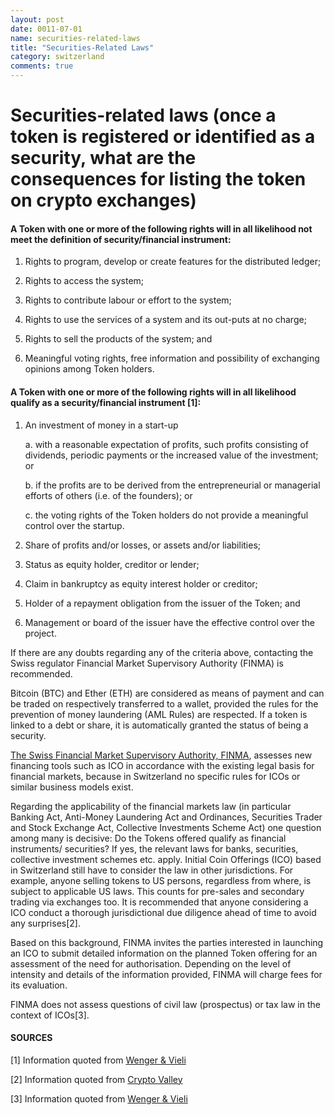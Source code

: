 ```yaml
---
layout: post
date: 0011-07-01
name: securities-related-laws
title: "Securities-Related Laws"
category: switzerland
comments: true
---
```


# Securities-related laws (once a token is registered or identified as a security, what are the consequences for listing the token on crypto exchanges)

#### A Token with one or more of the following rights will in all likelihood not meet the definition of security/financial instrument:
   1. Rights to program, develop or create features for the distributed ledger;
   
   2. Rights to access the system;
   
   3. Rights to contribute labour or effort to the system; 
   
   4. Rights to use the services of a system and its out-puts at no charge;
   
   5. Rights to sell the products of the system; and
   
   6. Meaningful voting rights, free information and possibility of exchanging opinions among Token holders.

#### A Token with one or more of the following rights will in all likelihood qualify as a security/financial instrument [1]:
1. An investment of money in a start-up

   a. with a reasonable expectation of profits, such profits consisting of dividends, periodic payments or the increased value of the investment; or
   
   b. if the profits are to be derived from the entrepreneurial or managerial efforts of others (i.e. of the founders); or
   
   c. the voting rights of the Token holders do not provide a meaningful control over the startup.
   
2. Share of profits and/or losses, or assets and/or liabilities;
3. Status as equity holder, creditor or lender;
4. Claim in bankruptcy as equity interest holder or creditor;
5. Holder of a repayment obligation from the issuer of the Token; and
6. Management or board of the issuer have the effective control over the project.

If there are any doubts regarding any of the criteria above, contacting the Swiss regulator Financial Market Supervisory Authority (FINMA) is recommended.

Bitcoin (BTC) and Ether (ETH) are considered as means of payment and can be traded on respectively transferred to a wallet, provided the rules for the prevention of money laundering (AML Rules) are respected. If a token is linked to a debt or share, it is automatically granted the status of being a security.

[The Swiss Financial Market Supervisory Authority, FINMA](https://www.finma.ch/en/#Publiziert%20als=%7B8A1AFB67-F2D4-4F93-A9CF-FE1E00D1D24E%7D%2C%7B765747A5-26C0-4717-B743-FC7E6344BAED%7D&Hidden%20Filter=%7B8A1AFB67-F2D4-4F93-A9CF-FE1E00D1D24E%7D%2C%7B765747A5-26C0-4717-B743-FC7E6344BAED%7D&Order=4), assesses new financing tools such as ICO in accordance with the existing legal basis for financial markets, because in Switzerland no specific rules for ICOs or similar business models exist.

Regarding the applicability of the financial markets law (in particular Banking Act, Anti-Money Laundering Act and Ordinances, Securities Trader and Stock Exchange Act, Collective Investments Scheme Act) one question among many is decisive: Do the Tokens offered qualify as financial instruments/ securities? If yes, the relevant laws for banks, securities, collective investment schemes etc. apply. Initial Coin Offerings (ICO) based in Switzerland still have to consider the law in other jurisdictions. For example, anyone selling tokens to US persons, regardless from where, is subject to applicable US laws. This counts for pre-sales and secondary trading via exchanges too. It is recommended that anyone considering a ICO conduct a thorough jurisdictional due diligence ahead of time to avoid any surprises[2].

Based on this background, FINMA invites the parties interested in launching an ICO to submit detailed information on the planned Token offering for an assessment of the need for authorisation. Depending on the level of intensity and details of the information provided, FINMA will charge fees for its evaluation.

FINMA does not assess questions of civil law (prospectus) or tax law in the context of ICOs[3].

#### SOURCES

[1] Information quoted from [Wenger & Vieli](http://www.wengervieli.ch/getattachment/3237d5af-0a8a-4b54-b7ef-cace021e9b22/Initial-Coin-Offering-(ICO)-Co-–-A-Swiss-Law-Persp.aspx)

[2] Information quoted from [Crypto Valley](https://cryptovalley.swiss/legalities-of-tokenization-in-switzerland-and-the-us/)

[3] Information quoted from [Wenger & Vieli](http://www.wengervieli.ch/getattachment/3237d5af-0a8a-4b54-b7ef-cace021e9b22/Initial-Coin-Offering-(ICO)-Co-–-A-Swiss-Law-Persp.aspx)

